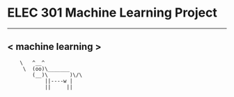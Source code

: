 # ELEC 301 Machine Learning Project
 __________________
< machine learning >
 ------------------
        \   ^__^
         \  (oo)\_______
            (__)\       )\/\
                ||----w |
                ||     ||
